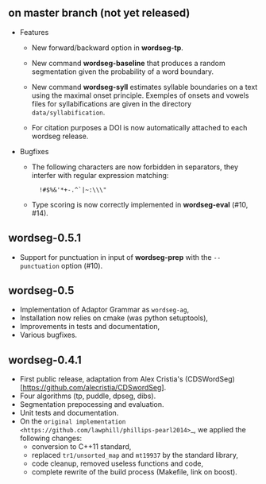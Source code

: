 on master branch (not yet released)
-----------------------------------

* Features

    * New forward/backward option in **wordseg-tp**.

    * New command **wordseg-baseline** that produces a random
      segmentation given the probability of a word boundary.

    * New command **wordseg-syll** estimates syllable boundaries on a
      text using the maximal onset principle. Exemples of onsets and
      vowels files for syllabifications are given in the directory
      `data/syllabification`.

    * For citation purposes a DOI is now automatically attached to
      each wordseg release.

* Bugfixes

    * The following characters are now forbidden in separators, they
      interfer with regular expression matching:

            !#$%&'*+-.^`|~:\\\"

    * Type scoring is now correctly implemented in **wordseg-eval**
      (#10, #14).


wordseg-0.5.1
-------------

* Support for punctuation in input of **wordseg-prep** with the
  ``--punctuation`` option (#10).


wordseg-0.5
-----------

* Implementation of Adaptor Grammar as ``wordseg-ag``,
* Installation now relies on cmake (was python setuptools),
* Improvements in tests and documentation,
* Various bugfixes.


wordseg-0.4.1
-------------

* First public release, adaptation from Alex Cristia's
  (CDSWordSeg)[https://github.com/alecristia/CDSwordSeg].
* Four algorithms (tp, puddle, dpseg, dibs).
* Segmentation prepocessing and evaluation.
* Unit tests and documentation.
* On the `original implementation
  <https://github.com/lawphill/phillips-pearl2014>`_, we applied the
  following changes:
  - conversion to C++11 standard,
  - replaced ``tr1/unsorted_map`` and ``mt19937`` by the standard library,
  - code cleanup, removed useless functions and code,
  - complete rewrite of the build process (Makefile, link on boost).
